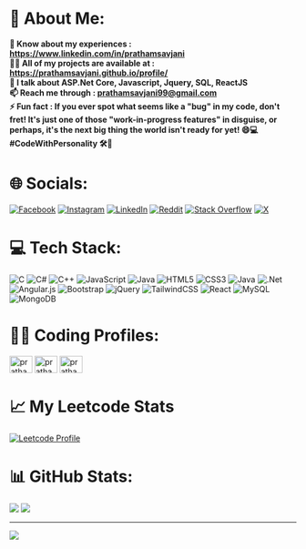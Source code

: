 # 💫 About Me:
**📄 Know about my experiences : https://www.linkedin.com/in/prathamsavjani<br>👨‍💻 All of my projects are available at : https://prathamsavjani.github.io/profile/<br>💬 I talk about ASP.Net Core, Javascript, Jquery, SQL, ReactJS<br>📫 Reach me through : prathamsavjani99@gmail.com<br>⚡ Fun fact : If you ever spot what seems like a "bug" in my code, don't fret! It's just one of those "work-in-progress features" in disguise, or perhaps, it's the next big thing the world isn't ready for yet! 😄💻 #CodeWithPersonality 🛠️🚀**


# 🌐 Socials:
[![Facebook](https://img.shields.io/badge/Facebook-%231877F2.svg?logo=Facebook&logoColor=white)](https://facebook.com/prathamsavjani) [![Instagram](https://img.shields.io/badge/Instagram-%23E4405F.svg?logo=Instagram&logoColor=white)](https://instagram.com/pratham.savjani) [![LinkedIn](https://img.shields.io/badge/LinkedIn-%230077B5.svg?logo=linkedin&logoColor=white)](https://linkedin.com/in/prathamsavjani) [![Reddit](https://img.shields.io/badge/Reddit-%23FF4500.svg?logo=Reddit&logoColor=white)](https://reddit.com/user/pratham_savjani) [![Stack Overflow](https://img.shields.io/badge/-Stackoverflow-FE7A16?logo=stack-overflow&logoColor=white)](https://stackoverflow.com/users/19941652) [![X](https://img.shields.io/badge/X-black.svg?logo=X&logoColor=white)](https://x.com/prathamsavjani) 

# 💻 Tech Stack:
![C](https://img.shields.io/badge/c-%2300599C.svg?style=for-the-badge&logo=c&logoColor=white) ![C#](https://img.shields.io/badge/c%23-%23239120.svg?style=for-the-badge&logo=csharp&logoColor=white) ![C++](https://img.shields.io/badge/c++-%2300599C.svg?style=for-the-badge&logo=c%2B%2B&logoColor=white) ![JavaScript](https://img.shields.io/badge/javascript-%23323330.svg?style=for-the-badge&logo=javascript&logoColor=%23F7DF1E) ![Java](https://img.shields.io/badge/java-%23ED8B00.svg?style=for-the-badge&logo=openjdk&logoColor=white) ![HTML5](https://img.shields.io/badge/html5-%23E34F26.svg?style=for-the-badge&logo=html5&logoColor=white) ![CSS3](https://img.shields.io/badge/css3-%231572B6.svg?style=for-the-badge&logo=css3&logoColor=white) ![Java](https://img.shields.io/badge/java-%23ED8B00.svg?style=for-the-badge&logo=openjdk&logoColor=white) ![.Net](https://img.shields.io/badge/.NET-5C2D91?style=for-the-badge&logo=.net&logoColor=white) ![Angular.js](https://img.shields.io/badge/angular.js-%23E23237.svg?style=for-the-badge&logo=angularjs&logoColor=white) ![Bootstrap](https://img.shields.io/badge/bootstrap-%238511FA.svg?style=for-the-badge&logo=bootstrap&logoColor=white) ![jQuery](https://img.shields.io/badge/jquery-%230769AD.svg?style=for-the-badge&logo=jquery&logoColor=white) ![TailwindCSS](https://img.shields.io/badge/tailwindcss-%2338B2AC.svg?style=for-the-badge&logo=tailwind-css&logoColor=white) ![React](https://img.shields.io/badge/react-%2320232a.svg?style=for-the-badge&logo=react&logoColor=%2361DAFB) ![MySQL](https://img.shields.io/badge/mysql-%2300000f.svg?style=for-the-badge&logo=mysql&logoColor=white) ![MongoDB](https://img.shields.io/badge/MongoDB-%234ea94b.svg?style=for-the-badge&logo=mongodb&logoColor=white)

# 🧑‍💻 Coding Profiles:
<p align="left">
  <a href="https://www.leetcode.com/prathamsavjani" target="blank"><img align="center" src="https://raw.githubusercontent.com/rahuldkjain/github-profile-readme-generator/master/src/images/icons/Social/leet-code.svg" alt="prathamsavjani" height="30" width="40" /></a>
<a href="https://www.codechef.com/users/pratham2003" target="blank"><img align="center" src="https://cdn.jsdelivr.net/npm/simple-icons@3.1.0/icons/codechef.svg" alt="prathamsavjani" height="30" width="40" /></a>
<a href="https://www.hackerrank.com/profile/prathamsavjani" target="blank"><img align="center" src="https://raw.githubusercontent.com/rahuldkjain/github-profile-readme-generator/master/src/images/icons/Social/hackerrank.svg" alt="prathamsavjani" height="30" width="40" /></a>
</p>

# 📈 My Leetcode Stats
<div>
  
  [![Leetcode Profile](https://leetcard.jacoblin.cool/prathamsavjani?hide=ranking)](https://leetcode.com/prathamsavjani/)
  
</div>

# 📊 GitHub Stats:
![](https://github-readme-streak-stats.herokuapp.com/?user=prathamsavjani&theme=radical&hide_border=false)
![](https://github-readme-stats.vercel.app/api/top-langs/?username=prathamsavjani&theme=radical&hide_border=false&include_all_commits=true&count_private=false&layout=compact)


---
[![](https://visitcount.itsvg.in/api?id=prathamsavjani&icon=0&color=0)](https://visitcount.itsvg.in)
